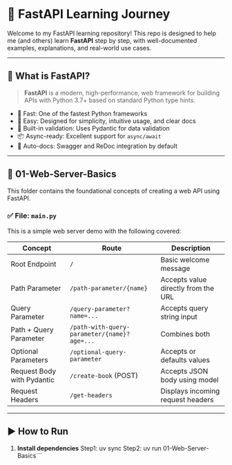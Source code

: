 # 🚀 FastAPI Learning Journey

Welcome to my FastAPI learning repository! This repo is designed to help me (and others) learn **FastAPI** step by step, with well-documented examples, explanations, and real-world use cases.

---

## 📘 What is FastAPI?

> **FastAPI** is a modern, high-performance, web framework for building APIs with Python 3.7+ based on standard Python type hints.

- 🚀 Fast: One of the fastest Python frameworks
- 🧠 Easy: Designed for simplicity, intuitive usage, and clear docs
- 🔐 Built-in validation: Uses Pydantic for data validation
- 📦 Async-ready: Excellent support for `async/await`
- 📄 Auto-docs: Swagger and ReDoc integration by default

---

## 📁 01-Web-Server-Basics

This folder contains the foundational concepts of creating a web API using FastAPI.

### ✅ File: `main.py`

This is a simple web server demo with the following covered:

| Concept | Route | Description |
|--------|-------|-------------|
| Root Endpoint | `/` | Basic welcome message |
| Path Parameter | `/path-parameter/{name}` | Accepts value directly from the URL |
| Query Parameter | `/query-parameter?name=...` | Accepts query string input |
| Path + Query Parameter | `/path-with-query-parameter/{name}?age=...` | Combines both |
| Optional Parameters | `/optional-query-parameter` | Accepts or defaults values |
| Request Body with Pydantic | `/create-book` (POST) | Accepts JSON body using model |
| Request Headers | `/get-headers` | Displays incoming request headers |

---

## ▶️ How to Run

1. **Install dependencies**
    Step1: uv sync
    Step2: uv run 01-Web-Server-Basics```